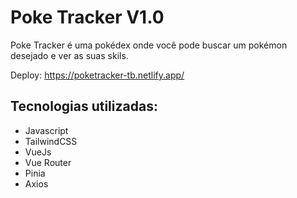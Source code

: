 # Poke Tracker V1.0
Poke Tracker é uma pokédex onde você pode buscar um pokémon desejado e ver as suas skils.

Deploy: https://poketracker-tb.netlify.app/
## Tecnologias utilizadas:
  - Javascript
  - TailwindCSS
  - VueJs
  - Vue Router
  - Pinia
  - Axios
